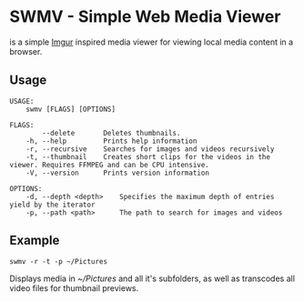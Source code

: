 # SWMV - Simple Web Media Viewer

is a simple [Imgur](https://imgur.com/) inspired media viewer for viewing local media content in a browser.

## Usage

```
USAGE:
    swmv [FLAGS] [OPTIONS]

FLAGS:
        --delete       Deletes thumbnails.
    -h, --help         Prints help information
    -r, --recursive    Searches for images and videos recursively
    -t, --thumbnail    Creates short clips for the videos in the viewer. Requires FFMPEG and can be CPU intensive.
    -V, --version      Prints version information

OPTIONS:
    -d, --depth <depth>    Specifies the maximum depth of entries yield by the iterator
    -p, --path <path>      The path to search for images and videos
```

## Example

`swmv -r -t -p ~/Pictures`

Displays media in *~/Pictures* and all it's subfolders, as well as transcodes all video files for thumbnail previews.
